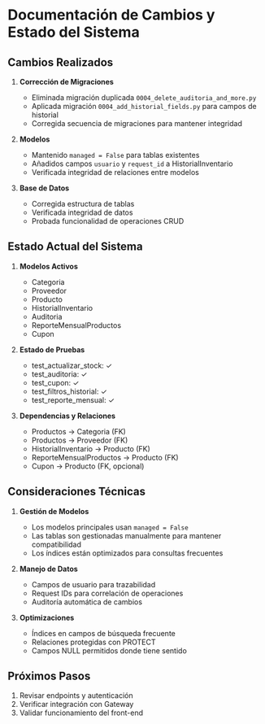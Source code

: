 # Documentación de Cambios y Estado del Sistema

## Cambios Realizados
1. **Corrección de Migraciones**
   - Eliminada migración duplicada `0004_delete_auditoria_and_more.py`
   - Aplicada migración `0004_add_historial_fields.py` para campos de historial
   - Corregida secuencia de migraciones para mantener integridad

2. **Modelos**
   - Mantenido `managed = False` para tablas existentes
   - Añadidos campos `usuario` y `request_id` a HistorialInventario
   - Verificada integridad de relaciones entre modelos

3. **Base de Datos**
   - Corregida estructura de tablas
   - Verificada integridad de datos
   - Probada funcionalidad de operaciones CRUD

## Estado Actual del Sistema
1. **Modelos Activos**
   - Categoria
   - Proveedor
   - Producto
   - HistorialInventario
   - Auditoria
   - ReporteMensualProductos
   - Cupon

2. **Estado de Pruebas**
   - test_actualizar_stock: ✓
   - test_auditoria: ✓
   - test_cupon: ✓
   - test_filtros_historial: ✓
   - test_reporte_mensual: ✓

3. **Dependencias y Relaciones**
   - Productos -> Categoria (FK)
   - Productos -> Proveedor (FK)
   - HistorialInventario -> Producto (FK)
   - ReporteMensualProductos -> Producto (FK)
   - Cupon -> Producto (FK, opcional)

## Consideraciones Técnicas
1. **Gestión de Modelos**
   - Los modelos principales usan `managed = False`
   - Las tablas son gestionadas manualmente para mantener compatibilidad
   - Los índices están optimizados para consultas frecuentes

2. **Manejo de Datos**
   - Campos de usuario para trazabilidad
   - Request IDs para correlación de operaciones
   - Auditoría automática de cambios

3. **Optimizaciones**
   - Índices en campos de búsqueda frecuente
   - Relaciones protegidas con PROTECT
   - Campos NULL permitidos donde tiene sentido

## Próximos Pasos
1. Revisar endpoints y autenticación
2. Verificar integración con Gateway
3. Validar funcionamiento del front-end